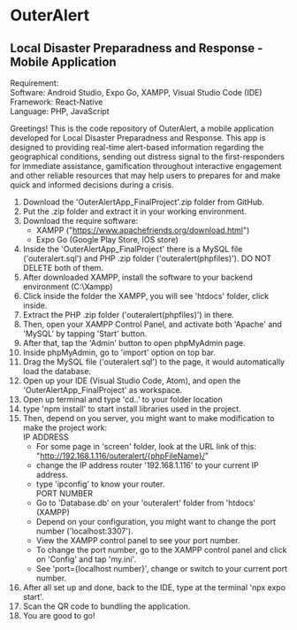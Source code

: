 # OuterAlert
Local Disaster Preparadness and Response - Mobile Application
--------------------------------------------------------------

Requirement: <br>
Software: Android Studio, Expo Go, XAMPP, Visual Studio Code (IDE) <br>
Framework: React-Native <br> 
Language: PHP, JavaScript <br>

Greetings! This is the code repository of OuterAlert, a mobile application developed for Local Disaster
Preparadness and Response. This app is designed to providing real-time alert-based information regarding 
the geographical conditions, sending out distress signal to the first-responders for immediate assistance, 
gamification throughout interactive engagement and other reliable resources that may help users to prepares 
for and make quick and informed decisions during a crisis. 


1. Download the 'OuterAlertApp_FinalProject'.zip folder from GitHub. 
2. Put the .zip folder and extract it in your working environment.
3. Download the require software:
   - XAMPP ("https://www.apachefriends.org/download.html")
   - Expo Go (Google Play Store, IOS store)
4. Inside the 'OuterAlertApp_FinalProject' there is a MySQL file ('outeralert.sql') and PHP .zip folder ('outeralert(phpfiles)'). DO NOT DELETE both of them.
5. After downloaded XAMPP, install the software to your backend environment (C:\Xampp)
6. Click inside the folder the XAMPP, you will see 'htdocs' folder, click inside.
7. Extract the PHP .zip folder ('outeralert(phpfiles)') in there.
8. Then, open your XAMPP Control Panel, and activate both 'Apache' and 'MySQL' by tapping 'Start' button.
9. After that, tap the 'Admin' button to open phpMyAdmin page.
10. Inside phpMyAdmin, go to 'import' option on top bar.
11. Drag the MySQL file ('outeralert.sql') to the page, it would automatically load the database.
12. Open up your IDE (Visual Studio Code, Atom), and open the 'OuterAlertApp_FinalProject' as workspace.
13. Open up terminal and type 'cd..' to your folder location
14. type 'npm install' to start install libraries used in the project.
15. Then, depend on you server, you might want to make modification to make the project work:<br>
    IP ADDRESS<br>
    - For some page in 'screen' folder, look at the URL link of this: "http://192.168.1.116/outeralert/{phpFileName}/"
    - change the IP address router '192.168.1.116' to your current IP address.
    - type 'ipconfig' to know your router. <br>
    PORT NUMBER<br>
    - Go to 'Database.db' on your 'outeralert' folder from 'htdocs' (XAMPP)
    - Depend on your configuration, you might want to change the port number ('localhost:3307').
    - View the XAMPP control panel to see your port number.
    - To change the port number, go to the XAMPP control panel and click on 'Config' and tap 'my.ini'.
    - See 'port={localhost number}', change or switch to your current port number.
16. After all set up and done, back to the IDE, type at the terminal 'npx expo start'.
17. Scan the QR code to bundling the application.
18. You are good to go!
